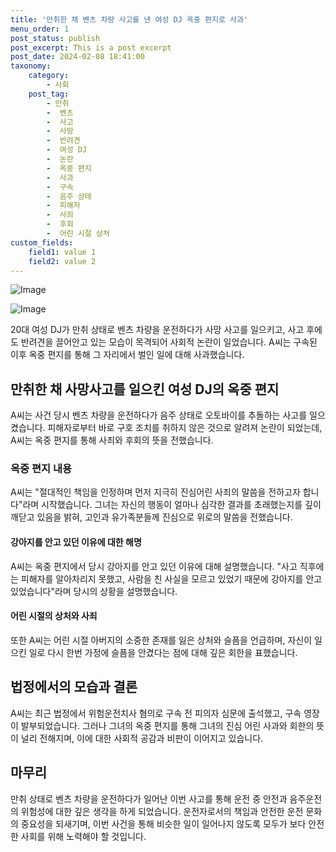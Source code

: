 ```yaml
---
title: '만취한 채 벤츠 차량 사고를 낸 여성 DJ 옥중 편지로 사과'
menu_order: 1
post_status: publish
post_excerpt: This is a post excerpt
post_date: 2024-02-08 18:41:00
taxonomy:
    category:
        - 사회
    post_tag:
        - 만취
        -  벤츠
        -  사고
        -  사망
        -  반려견
        -  여성 DJ
        -  논란
        -  옥중 편지
        -  사과
        -  구속
        -  음주 상태
        -  피해자
        -  사죄
        -  후회
        -  어린 시절 상처
custom_fields:
    field1: value 1
    field2: value 2
---
```


![Image](https://imgnews.pstatic.net/image/031/2024/02/08/0000811506_001_20240208080801139.jpg?type=w647)

![Image](https://imgnews.pstatic.net/image/031/2024/02/08/0000811506_002_20240208080801161.jpg?type=w647)

20대 여성 DJ가 만취 상태로 벤츠 차량을 운전하다가 사망 사고를 일으키고, 사고 후에도 반려견을 끌어안고 있는 모습이 목격되어 사회적 논란이 일었습니다. A씨는 구속된 이후 옥중 편지를 통해 그 자리에서 벌인 일에 대해 사과했습니다. 
## 만취한 채 사망사고를 일으킨 여성 DJ의 옥중 편지
A씨는 사건 당시 벤츠 차량을 운전하다가 음주 상태로 오토바이를 추돌하는 사고를 일으켰습니다. 피해자로부터 바로 구호 조치를 취하지 않은 것으로 알려져 논란이 되었는데, A씨는 옥중 편지를 통해 사죄와 후회의 뜻을 전했습니다. 
### 옥중 편지 내용
A씨는 "절대적인 책임을 인정하며 먼저 지극히 진심어린 사죄의 말씀을 전하고자 합니다"라며 시작했습니다. 그녀는 자신의 행동이 얼마나 심각한 결과를 초래했는지를 깊이 깨닫고 있음을 밝혀, 고인과 유가족분들께 진심으로 위로의 말씀을 전했습니다. 
#### 강아지를 안고 있던 이유에 대한 해명
A씨는 옥중 편지에서 당시 강아지를 안고 있던 이유에 대해 설명했습니다. "사고 직후에는 피해자를 알아차리지 못했고, 사람을 친 사실을 모르고 있었기 때문에 강아지를 안고 있었습니다"라며 당시의 상황을 설명했습니다.
#### 어린 시절의 상처와 사죄
또한 A씨는 어린 시절 아버지의 소중한 존재를 잃은 상처와 슬픔을 언급하며, 자신이 일으킨 일로 다시 한번 가정에 슬픔을 안겼다는 점에 대해 깊은 회한을 표했습니다. 
## 법정에서의 모습과 결론
A씨는 최근 법정에서 위험운전치사 혐의로 구속 전 피의자 심문에 출석했고, 구속 영장이 발부되었습니다. 그러나 그녀의 옥중 편지를 통해 그녀의 진심 어린 사과와 회한의 뜻이 널리 전해지며, 이에 대한 사회적 공감과 비판이 이어지고 있습니다.
## 마무리
만취 상태로 벤츠 차량을 운전하다가 일어난 이번 사고를 통해 운전 중 안전과 음주운전의 위험성에 대한 깊은 생각을 하게 되었습니다. 운전자로서의 책임과 안전한 운전 문화의 중요성을 되새기며, 이번 사건을 통해 비슷한 일이 일어나지 않도록 모두가 보다 안전한 사회를 위해 노력해야 할 것입니다.
